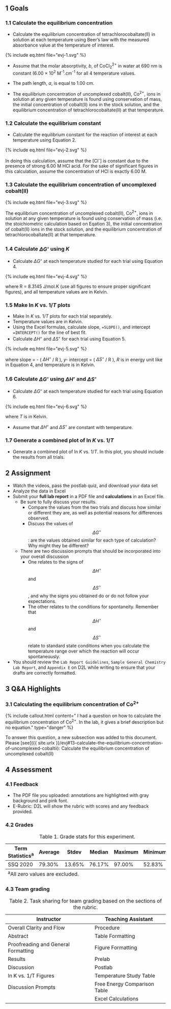 ## 1 Goals

### 1.1 Calculate the equilibrium concentration

- Calculate the equilibrium concentration of tetrachlorocobaltate(II) in solution at each temperature using Beer’s law with the measured absorbance value at the temperature of interest.

{% include eq.html file="evj-1.svg" %}

- Assume that the molar absorptivity, _b_, of CoCl<sub>2</sub><sup>2+</sup> in water at 690 nm is constant (6.00 × 10<sup>2</sup> M<sup>-1</sup>.cm<sup>-1</sup> for all 4 temperature values.
- The path length, _a_, is equal to 1.00 cm.

- The equilibrium concentration of uncomplexed cobalt(II), Co<sup>2+</sup>,  ions in solution at any given temperature is found using conservation of mass, the initial concentration of cobalt(II) ions in the stock solution, and the equilibrium concentration of tetrachlorocobaltate(II) at that temperature.

### 1.2 Calculate the equilibrium constant

- Calculate the equilibrium constant for the reaction of interest at each temperature using Equation 2.

{% include eq.html file="evj-2.svg" %}

In doing this calculation, assume that the [Cl<sup>-</sup>] is constant due to the presence of strong 6.00 M HCl acid. For the sake of significant figures in this calculation, assume the concentration of HCl is exactly 6.00 M.

### 1.3 Calculate the equilibrium concentration of uncomplexed cobalt(II)

{% include eq.html file="evj-3.svg" %}

The equilibrium concentration of uncomplexed cobalt(II), Co<sup>2+</sup>, ions in solution at any given temperature is found using conservation of mass (i.e. the stoichiometric calculation based on Eqation 3), the initial concentration of cobalt(II) ions in the stock solution, and the equilibrium concentration of tetrachlorocobaltate(II) at that temperature.

### 1.4 Calculate _ΔG<sup>◦</sup>_ using _K_

- Calculate _ΔG<sup>◦</sup>_ at each temperature studied for each trial using Equation 4.

{% include eq.html file="evj-4.svg" %}

where R = 8.3145 J/mol.K (use all figures to ensure proper significant figures), and all temperature values are in Kelvin.

### 1.5 Make ln _K_ vs. 1/_T_ plots

- Make ln _K_ vs. 1/_T_ plots for each trial separately.
- Temperature values are in Kelvin.
- Using the Excel formulas, calculate slope, `=SLOPE()`, and intercept `=INTERCEPT()` for the line of best fit.
- Calculate _ΔH<sup>◦</sup>_ and _ΔS<sup>◦</sup>_ for each trial using Equation 5.

{% include eq.html file="evj-5.svg" %}

where slope =  - ( _ΔH<sup>◦</sup>_ / R ), _y-_ intercept =  ( _ΔS<sup>◦</sup>_ / R ), _R_ is in energy unit like in Equation 4, and temperature is in Kelvin.

### 1.6 Calculate _ΔG<sup>◦</sup>_ using _ΔH<sup>◦</sup>_ and _ΔS<sup>◦</sup>_

- Calculate _ΔG<sup>◦</sup>_ at each temperature studied for each trial using Equation 6.

{% include eq.html file="evj-6.svg" %}

where _T_ is in Kelvin. 

- Assume that _ΔH<sup>◦</sup>_ and _ΔS<sup>◦</sup>_ are constant with temperature.

### 1.7 Generate a combined plot of ln _K_ vs. 1/_T_

- Generate a combined plot of ln _K_ vs. 1/_T_. In this plot, you should include the results from all trials.

## 2 Assignment

- Watch the videos, pass the postlab quiz, and download your data set
- Analyze the data in Excel
- Submit your __full lab report__ in a PDF file and __calculations__ in an Excel file.
  - Be sure to fully discuss your results.
    - Compare the values from the two trials and discuss how similar or different they are, as well as potential reasons for differences observed.
    - Discuss the values of $$ \Delta G^\circ $$: are the values obtained similar for each type of calculation? Why might they be different?
  - There are two discussion prompts that should be incorporated into your overall discussion
    - One relates to the signs of $$ \Delta H^\circ $$ and $$ \Delta S^\circ $$, and why the signs you obtained do or do not follow your expectations.
    - The other relates to the conditions for spontaneity. Remember that $$ \Delta H^\circ $$ and $$ \Delta S^\circ $$  relate to standard state conditions when you calculate the temperature range over which the reaction will occur spontaneously. 
- You should review the `Lab Report Guidelines`, `Sample General Chemistry Lab Report`, and `Appendix E` on D2L while writing to ensure that your drafts are correctly formatted.

## 3 Q&A Highlights

### 3.1 Calculating the equilibrium concentration of Co<sup>2+</sup>

{% include callout.html content=" I had a question on how to calculate the equilibrium concentration of Co<sup>2+</sup>. In the lab, it gives a brief description but no equation." type="danger" %}

To answer this question, a new subsection was added to this document. Please [see]({{ site.urlx }}/evj#13-calculate-the-equilibrium-concentration-of-uncomplexed-cobaltii): Calculate the equilibrium concentration of uncomplexed cobalt(II)

## 4 Assessment 

### 4.1 Feedback

- The PDF file you uploaded: annotations are highlighted with gray background and pink font.
- E-Rubric: D2L will show the rubric with scores and any feedback provided.

### 4.2 Grades 

<table>
<caption>Table 1. Grade stats for this experiment.</caption>
<thead>
  <tr>
    <th>Term Statistics<sup>a</sup></th>
    <th>Average</th>
    <th>Stdev</th>
    <th>Median</th>
    <th>Maximum</th>
    <th>Minimum</th>
  </tr>
</thead>
<tfoot>
    <tr>
        <td colspan="6"><sup>a</sup>All zero values are excluded.</td>
    </tr>
</tfoot>
<tbody>
  <tr>
    <td>SSQ 2020</td>
    <td>79.30%</td>
    <td>13.65%</td>
    <td>76.17%</td>
    <td>97.00%</td>
    <td>52.83%</td>
  </tr>
</tbody>
</table>

### 4.3 Team grading 

<table>
<caption>Table 2. Task sharing for team grading based on the sections of the rubric.</caption>
<thead>
  <tr>
    <th>Instructor</th>
    <th>Teaching Assistant</th>
  </tr>
</thead>
<tbody>
  <tr>
    <td>Overall Clarity and Flow</td>
    <td>Procedure</td>
  </tr>
  <tr>
    <td>Abstract</td>
    <td>Table Formatting</td>
  </tr>
  <tr>
    <td>Proofreading and General Formatting</td>
    <td>Figure Formatting</td>
  </tr>
  <tr>
    <td>Results</td>
    <td>Prelab</td>
  </tr>
  <tr>
    <td>Discussion</td>
    <td>Postlab</td>
  </tr>
  <tr>
    <td>ln K vs. 1/T Figures</td>
    <td>Temperature Study Table</td>
  </tr>
  <tr>
    <td>Discussion Prompts</td>
    <td>Free Energy Comparison Table</td>
  </tr>   
  <tr>
    <td></td>
    <td>Excel Calculations</td>
  </tr>         
</tbody>
</table>